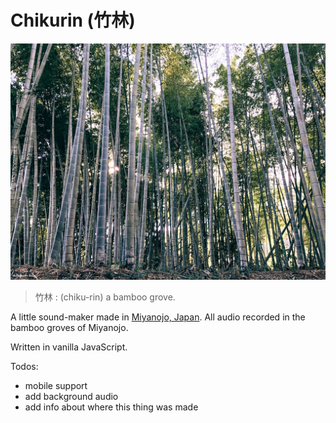 # Chikurin (竹林)

![](https://github.com/ashryanbeats/chikurin/blob/master/images/bamboo.jpg)

> 竹林 : (chiku-rin) a bamboo grove.

A little sound-maker made in [Miyanojo, Japan](https://ja.wikipedia.org/wiki/%E5%AE%AE%E4%B9%8B%E5%9F%8E%E7%94%BA). All audio recorded in the bamboo groves of Miyanojo.

Written in vanilla JavaScript.

Todos:

- mobile support
- add background audio
- add info about where this thing was made